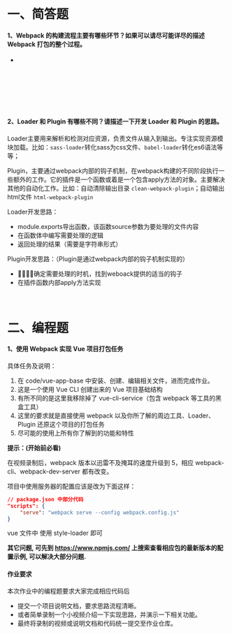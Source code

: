 # 一、简答题

#### 1、Webpack 的构建流程主要有哪些环节？如果可以请尽可能详尽的描述 Webpack 打包的整个过程。
-
　

　

　

#### 2、Loader 和 Plugin 有哪些不同？请描述一下开发 Loader 和 Plugin 的思路。
Loader主要用来解析和检测对应资源，负责文件从输入到输出。专注实现资源模块加载。比如：`sass-loader`转化sass为css文件、`babel-loader`转化es6语法等等；


Plugin，主要通过webpack内部的钩子机制，在webpack构建的不同阶段执行一些额外的工作。它的插件是一个函数或着是一个包含apply方法的对象。主要解决其他的自动化工作。比如：自动清除输出目录 `clean-webpack-plugin`；自动输出html文件 `html-webpack-plugin`
　

Loader开发思路：
- module.exports导出函数，该函数source参数为要处理的文件内容
- 在函数体中编写需要处理的逻辑
- 返回处理的结果（需要是字符串形式）


Plugin开发思路：（Plugin是通过webpack内部的钩子机制实现的）
- 确定需要处理的时机，找到weboack提供的适当的钩子
- 在插件函数内部apply方法实现
　

　

# 二、编程题

#### 1、使用 Webpack 实现 Vue 项目打包任务

具体任务及说明：

1. 在 code/vue-app-base 中安装、创建、编辑相关文件，进而完成作业。
2. 这是一个使用 Vue CLI 创建出来的 Vue 项目基础结构
3. 有所不同的是这里我移除掉了 vue-cli-service（包含 webpack 等工具的黑盒工具）
4. 这里的要求就是直接使用 webpack 以及你所了解的周边工具、Loader、Plugin 还原这个项目的打包任务
5. 尽可能的使用上所有你了解到的功能和特性



**提示：(开始前必看)**

在视频录制后，webpack 版本以迅雷不及掩耳的速度升级到 5，相应 webpack-cli、webpack-dev-server 都有改变。

项目中使用服务器的配置应该是改为下面这样：

```json
// package.json 中部分代码
"scripts": {
	"serve": "webpack serve --config webpack.config.js"
}
```

vue 文件中 使用 style-loader 即可

**其它问题, 可先到 https://www.npmjs.com/ 上搜索查看相应包的最新版本的配置示例, 可以解决大部分问题.**



#### 作业要求

本次作业中的编程题要求大家完成相应代码后

- 提交一个项目说明文档，要求思路流程清晰。
- 或者简单录制一个小视频介绍一下实现思路，并演示一下相关功能。
- 最终将录制的视频或说明文档和代码统一提交至作业仓库。